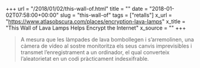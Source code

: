 +++
url = "/2018/01/02/this-wall-of.html"
title = ""
date = "2018-01-02T07:58:00+00:00"
slug = "this-wall-of"
tags = ["retalls"]
x_url = "https://www.atlasobscura.com/places/encryption-lava-lamps"
x_title = "This Wall of Lava Lamps Helps Encrypt the Internet"
x_source = ""
+++


> A mesura que les làmpades de lava bombollegen i s’arremolinen, una càmera de vídeo al sostre monitoritza els seus canvis imprevisibles i transmet l’enregistrament a un ordinador, el qual converteix l’aleatorietat en un codi pràcticament indesxifrable.
